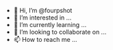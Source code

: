 - 👋 Hi, I’m @fourpshot
- 👀 I’m interested in ...
- 🌱 I’m currently learning ...
- 💞️ I’m looking to collaborate on ...
- 📫 How to reach me ...

<!---
fourpshot/fourpshot is a ✨ special ✨ repository because its `README.md` (this file) appears on your GitHub profile.
You can click the Preview link to take a look at your changes.
--->
